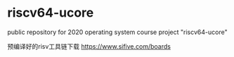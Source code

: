 # riscv64-ucore
public repository for 2020 operating system course project "riscv64-ucore"

预编译好的risv工具链下载
https://www.sifive.com/boards
